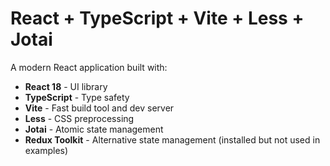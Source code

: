 # React + TypeScript + Vite + Less + Jotai

A modern React application built with:

- **React 18** - UI library
- **TypeScript** - Type safety
- **Vite** - Fast build tool and dev server
- **Less** - CSS preprocessing
- **Jotai** - Atomic state management
- **Redux Toolkit** - Alternative state management (installed but not used in examples)